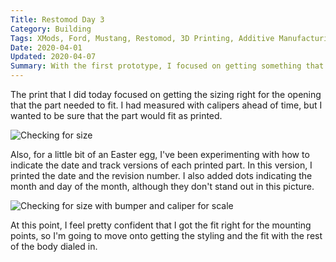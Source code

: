 ```yaml
---
Title: Restomod Day 3
Category: Building
Tags: XMods, Ford, Mustang, Restomod, 3D Printing, Additive Manufacturing, Rapid Prototyping
Date: 2020-04-01
Updated: 2020-04-07
Summary: With the first prototype, I focused on getting something that would fit the 3 mounting points on the standard body.
---
```


The print that I did today focused on getting the sizing right for the opening
that the part needed to fit. I had measured with calipers ahead of time, but I
wanted to be sure that the part would fit as printed.

![Checking for size]({attach}/img/IMG_5090.jpg)

Also, for a little bit of an Easter egg, I've been experimenting with how to
indicate the date and track versions of each printed part. In this version, I
printed the date and the revision number. I also added dots indicating the month
and day of the month, although they don't stand out in this picture.

![Checking for size with bumper and caliper for scale]({attach}/img/IMG_5093.jpg)

At this point, I feel pretty confident that I got the fit right for the
mounting points, so I'm going to move onto getting the styling and the fit with
the rest of the body dialed in.

